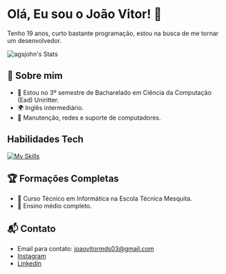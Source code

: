 # Olá, Eu sou o João Vitor! 👋

Tenho 19 anos, curto bastante programação, estou na busca de me tornar um desenvolvedor.

![agsjohn's Stats](https://github-readme-stats-agsjohns-projects.vercel.app/api?username=agsjohn&theme=github_dark_dimmed&show_icons=true&hide_border=true&count_private=true)

## 🚀 Sobre mim

- 🔭 Estou no 3º semestre de Bacharelado em Ciência da Computação (Ead) Uniritter.
- 🌍 Inglês intermediário.
- 🔧 Manutenção, redes e suporte de computadores. 

## Habilidades Tech
[![My Skills](https://skillicons.dev/icons?i=java,c,mysql,html,css,javascript,dart,kotlin)](https://skillicons.dev)

 ## 🏆 Formações Completas

- 🔧 Curso Técnico em Informática na Escola Técnica Mesquita.
- 🌟 Ensino médio completo.


## 📬 Contato

- Email para contato: joaovitormds03@gmail.com
- [Instagram](https://www.instagram.com/agsjohn/)
- [Linkedin](https://www.linkedin.com/in/joaovitormds/)

<!--

Here are some ideas to get you started:

- 🔭 I’m currently working on ...
- 🌱 I’m currently learning ...
- 👯 I’m looking to collaborate on ...
- 🤔 I’m looking for help with ...
- 💬 Ask me about ...
- 📫 How to reach me: ...
- 😄 Pronouns: ...
- ⚡ Fun fact: ...
-->

